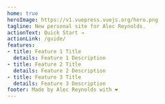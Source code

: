 ```yaml
---
home: true
heroImage: https://v1.vuepress.vuejs.org/hero.png
tagline: New personal site for Alec Reynolds.
actionText: Quick Start →
actionLink: /guide/
features:
- title: Feature 1 Title
  details: Feature 1 Description
- title: Feature 2 Title
  details: Feature 2 Description
- title: Feature 3 Title
  details: Feature 3 Description
footer: Made by Alec Reynolds with ❤️
---
```

